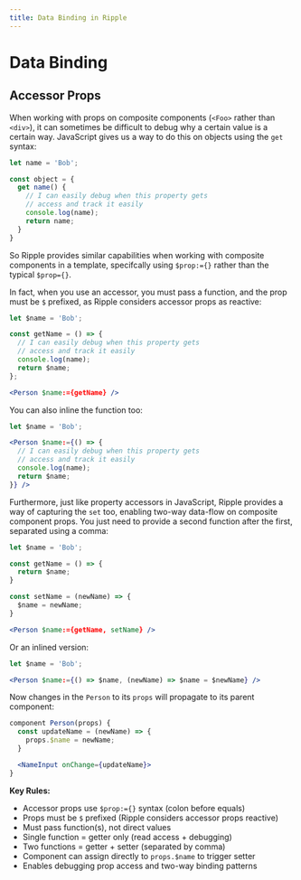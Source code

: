 ```yaml
---
title: Data Binding in Ripple
---
```


# Data Binding

## Accessor Props

When working with props on composite components (`<Foo>` rather than `<div>`), it can sometimes be difficult to debug why a certain value is a certain way. JavaScript gives us a way to do this on objects using the `get` syntax:

```js
let name = 'Bob';

const object = {
  get name() {
    // I can easily debug when this property gets
    // access and track it easily
    console.log(name);
    return name;
  }
}
```

So Ripple provides similar capabilities when working with composite components in a template, specifcally using `$prop:={}` rather than the typical `$prop={}`.

In fact, when you use an accessor, you must pass a function, and the prop must be `$` prefixed, as Ripple considers accessor props as reactive:

```jsx
let $name = 'Bob';

const getName = () => {
  // I can easily debug when this property gets
  // access and track it easily
  console.log(name);
  return $name;
};

<Person $name:={getName} />
```

You can also inline the function too:

```jsx
let $name = 'Bob';

<Person $name:={() => {
  // I can easily debug when this property gets
  // access and track it easily
  console.log(name);
  return $name;
}} />
```

Furthermore, just like property accessors in JavaScript, Ripple provides a way of capturing the `set` too, enabling two-way data-flow on composite component props. You just need to provide a second function after the first, separated using a comma:

```jsx
let $name = 'Bob';

const getName = () => {
  return $name;
}

const setName = (newName) => {
  $name = newName;
}

<Person $name:={getName, setName} />
```

Or an inlined version:

```jsx
let $name = 'Bob';

<Person $name:={() => $name, (newName) => $name = $newName} />
```

Now changes in the `Person` to its `props` will propagate to its parent component:

```jsx
component Person(props) {
  const updateName = (newName) => {
    props.$name = newName;
  }

  <NameInput onChange={updateName}>
}
```


**Key Rules:**
- Accessor props use `$prop:={}` syntax (colon before equals)
- Props must be `$` prefixed (Ripple considers accessor props reactive)
- Must pass function(s), not direct values
- Single function = getter only (read access + debugging)
- Two functions = getter + setter (separated by comma)
- Component can assign directly to `props.$name` to trigger setter
- Enables debugging prop access and two-way binding patterns
